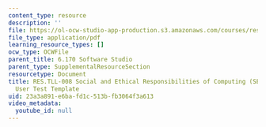 ```yaml
---
content_type: resource
description: ''
file: https://ol-ocw-studio-app-production.s3.amazonaws.com/courses/res-tll-008-social-and-ethical-responsibilities-of-computing-serc-fall-2021/23a3a891e6bafd1c513bfb3064f3a613_MITRESTLL-008F21-6170user.pdf
file_type: application/pdf
learning_resource_types: []
ocw_type: OCWFile
parent_title: 6.170 Software Studio
parent_type: SupplementalResourceSection
resourcetype: Document
title: RES.TLL-008 Social and Ethical Responsibilities of Computing (SERC), 6.170
  User Test Template
uid: 23a3a891-e6ba-fd1c-513b-fb3064f3a613
video_metadata:
  youtube_id: null
---
```

